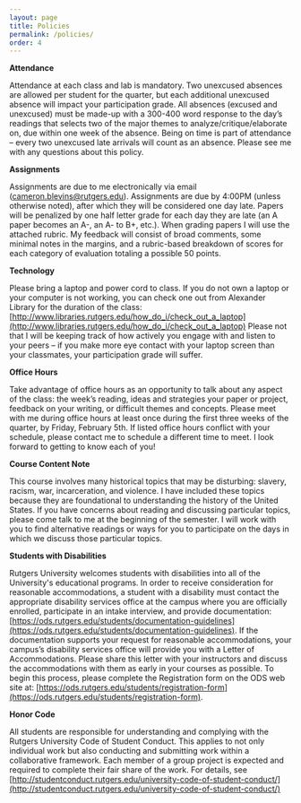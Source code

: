 ```yaml
---
layout: page
title: Policies
permalink: /policies/
order: 4
---
```


**Attendance**

Attendance at each class and lab is mandatory. Two unexcused absences are allowed per student for the quarter, but each additional unexcused absence will impact your participation grade. All absences (excused and unexcused) must be made-up with a 300-400 word response to the day’s readings that selects two of the major themes to analyze/critique/elaborate on, due within one week of the absence. Being on time is part of attendance – every two unexcused late arrivals will count as an absence. Please see me with any questions about this policy.

**Assignments**

Assignments are due to me electronically via email (cameron.blevins@rutgers.edu). Assignments are due by 4:00PM (unless otherwise noted), after which they will be considered one day late. Papers will be penalized by one half letter grade for each day they are late (an A paper becomes an A-, an A- to B+, etc.).  When grading papers I will use the attached rubric. My feedback will consist of broad comments, some minimal notes in the margins, and a rubric-based breakdown of scores for each category of evaluation totaling a possible 50 points.

**Technology**

Please bring a laptop and power cord to class. If you do not own a laptop or your computer is not working, you can check one out from Alexander Library for the duration of the class: [http://www.libraries.rutgers.edu/how_do_i/check_out_a_laptop](http://www.libraries.rutgers.edu/how_do_i/check_out_a_laptop)
Please not that I will be keeping track of how actively you engage with and listen to your peers – if you make more eye contact with your laptop screen than your classmates, your participation grade will suffer.

**Office Hours**

Take advantage of office hours as an opportunity to talk about any aspect of the class: the week’s reading, ideas and strategies your paper or project, feedback on your writing, or difficult themes and concepts. Please meet with me during office hours at least once during the first three weeks of the quarter, by Friday, February 5th. If listed office hours conflict with your schedule, please contact me to schedule a different time to meet. I look forward to getting to know each of you!

**Course Content Note**

This course involves many historical topics that may be disturbing: slavery, racism, war, incarceration, and violence. I have included these topics because they are foundational to understanding the history of the United States. If you have concerns about reading and discussing particular topics, please come talk to me at the beginning of the semester. I will work with you to find alternative readings or ways for you to participate on the days in which we discuss those particular topics.

**Students with Disabilities**

Rutgers University welcomes students with disabilities into all of the University's educational programs. In order to receive consideration for reasonable accommodations, a student with a disability must contact the appropriate disability services office at the campus where you are officially enrolled, participate in an intake interview, and provide documentation: [https://ods.rutgers.edu/students/documentation-guidelines](https://ods.rutgers.edu/students/documentation-guidelines). If the documentation supports your request for reasonable accommodations, your campus’s disability services office will provide you with a Letter of Accommodations. Please share this letter with your instructors and discuss the accommodations with them as early in your courses as possible. To begin this process, please complete the Registration form on the ODS web site at: [https://ods.rutgers.edu/students/registration-form](https://ods.rutgers.edu/students/registration-form).

**Honor Code**

All students are responsible for understanding and complying with the Rutgers University Code of Student Conduct. This applies to not only individual work but also conducting and submitting work within a collaborative framework. Each member of a group project is expected and required to complete their fair share of the work. For details, see [http://studentconduct.rutgers.edu/university-code-of-student-conduct/](http://studentconduct.rutgers.edu/university-code-of-student-conduct/)


